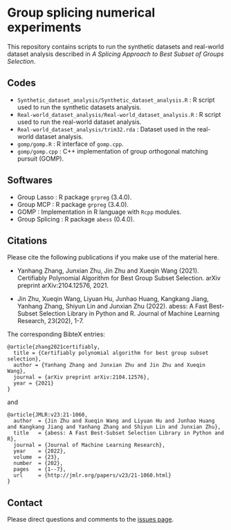 
# Group splicing numerical experiments
This repository contains scripts to run the synthetic datasets and real-world dataset analysis described
in *A Splicing Approach to Best Subset of Groups Selection*. 

## Codes

* `Synthetic_dataset_analysis/Synthetic_dataset_analysis.R` : R script used to run the synthetic datasets analysis.
* `Real-world_dataset_analysis/Real-world_dataset_analysis.R` : R script used to run the real-world dataset analysis.
* `Real-world_dataset_analysis/trim32.rda` : Dataset used in the real-world dataset analysis. 
* `gomp/gomp.R` : R interface of `gomp.cpp`.
* `gomp/gomp.cpp` : C++ implementation of group orthogonal matching pursuit (GOMP).

## Softwares

* Group Lasso : R package `grpreg` (3.4.0).
* Group MCP : R package `grpreg` (3.4.0).
* GOMP : Implementation in R language with `Rcpp` modules.
* Group Splicing : R package `abess` (0.4.0).


## Citations

Please cite the following publications if you make use of the material here.

- Yanhang Zhang, Junxian Zhu, Jin Zhu and Xueqin Wang (2021). Certifiably Polynomial Algorithm for Best Group Subset Selection. arXiv preprint arXiv:2104.12576, 2021.

- Jin Zhu, Xueqin Wang, Liyuan Hu, Junhao Huang, Kangkang Jiang, Yanhang Zhang, Shiyun Lin and Junxian Zhu (2022). abess: A Fast Best-Subset Selection Library in Python and R. Journal of Machine Learning Research, 23(202), 1-7.

The corresponding BibteX entries:

```
@article{zhang2021certifiably,
  title = {Certifiably polynomial algorithm for best group subset selection},
  author = {Yanhang Zhang and Junxian Zhu and Jin Zhu and Xueqin Wang},
  journal = {arXiv preprint arXiv:2104.12576},
  year = {2021}
}
```
and
```
@article{JMLR:v23:21-1060,
  author  = {Jin Zhu and Xueqin Wang and Liyuan Hu and Junhao Huang and Kangkang Jiang and Yanhang Zhang and Shiyun Lin and Junxian Zhu},
  title   = {abess: A Fast Best-Subset Selection Library in Python and R},
  journal = {Journal of Machine Learning Research},
  year    = {2022},
  volume  = {23},
  number  = {202},
  pages   = {1--7},
  url     = {http://jmlr.org/papers/v23/21-1060.html}
}
```


## Contact
Please direct questions and comments to the [issues page](https://github.com/abess-team/Group-splicing_codes/issues).

